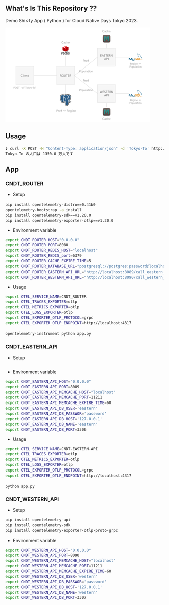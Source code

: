 ## What's Is This Repository ??
Demo Shi⚪︎ty App ( Python ) for Cloud Native Days Tokyo 2023.

<img src="img/demo-app.png" width=auto height="300">

## Usage
```sh
❯ curl -X POST -H "Content-Type: application/json" -d 'Tokyo-To' http://localhost:8080/get
Tokyo-To の人口は 1350.0 万人です
```

## App

### CNDT_ROUTER
- Setup
```sh
pip install opentelemetry-distro==0.41b0
opentelemetry-bootstrap -a install
pip install opentelemetry-sdk==v1.20.0
pip install opentelemetry-exporter-otlp==v1.20.0
```

- Environment variable
```sh
export CNDT_ROUTER_HOST="0.0.0.0"
export CNDT_ROUTER_PORT=8080
export CNDT_ROUTER_REDIS_HOST="localhost"
export CNDT_ROUTER_REDIS_port=6379
export CNDT_ROUTER_CACHE_EXPIRE_TIME=5
export CNDT_ROUTER_DATABASE_URL="postgresql://postgres:password@localhost/postgres"
export CNDT_ROUTER_EASTERN_API_URL="http://localhost:8089/call_eastern_api"
export CNDT_ROUTER_WESTERN_API_URL="http://localhost:8090/call_western_api"
```

- Usage
```sh
export OTEL_SERVICE_NAME=CNDT_ROUTER
export OTEL_TRACES_EXPORTER=otlp
export OTEL_METRICS_EXPORTER=otlp
export OTEL_LOGS_EXPORTER=otlp
export OTEL_EXPORTER_OTLP_PROTOCOL=grpc
export OTEL_EXPORTER_OTLP_ENDPOINT=http://localhost:4317

opentelemetry-instrument python app.py
```

### CNDT_EASTERN_API
- Setup
```sh

```

- Environment variable
```sh
export CNDT_EASTERN_API_HOST="0.0.0.0"
export CNDT_EASTERN_API_PORT=8089
export CNDT_EASTERN_API_MEMCACHE_HOST="localhost"
export CNDT_EASTERN_API_MEMCACHE_PORT=11211
export CNDT_EASTERN_API_MEMCACHE_EXPIRE_TIME=60
export CNDT_EASTERN_API_DB_USER='eastern'
export CNDT_EASTERN_API_DB_PASSWOR='password'
export CNDT_EASTERN_API_DB_HOST='127.0.0.1'
export CNDT_EASTERN_API_DB_NAME='eastern'
export CNDT_EASTERN_API_DB_PORT=3306
```

- Usage
```sh
export OTEL_SERVICE_NAME=CNDT-EASTERN-API
export OTEL_TRACES_EXPORTER=otlp
export OTEL_METRICS_EXPORTER=otlp
export OTEL_LOGS_EXPORTER=otlp
export OTEL_EXPORTER_OTLP_PROTOCOL=grpc
export OTEL_EXPORTER_OTLP_ENDPOINT=http://localhost:4317

python app.py
```

### CNDT_WESTERN_API
- Setup
```sh
pip install opentelemetry-api
pip install opentelemetry-sdk
pip install opentelemetry-exporter-otlp-proto-grpc
```

- Environment variable
```sh
export CNDT_WESTERN_API_HOST="0.0.0.0"
export CNDT_WESTERN_API_PORT=8090
export CNDT_WESTERN_API_MEMCACHE_HOST="localhost"
export CNDT_WESTERN_API_MEMCACHE_PORT=11211
export CNDT_WESTERN_API_MEMCACHE_EXPIRE_TIME=60
export CNDT_WESTERN_API_DB_USER='western'
export CNDT_WESTERN_API_DB_PASSWOR='password'
export CNDT_WESTERN_API_DB_HOST='127.0.0.1'
export CNDT_WESTERN_API_DB_NAME='western'
export CNDT_WESTERN_API_DB_PORT=3307
```